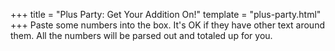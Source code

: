 +++
title = "Plus Party: Get Your Addition On!"
template = "plus-party.html"
+++
Paste some numbers into the box. It's OK if they have other text around them. All the numbers will be parsed out and totaled up for you.
